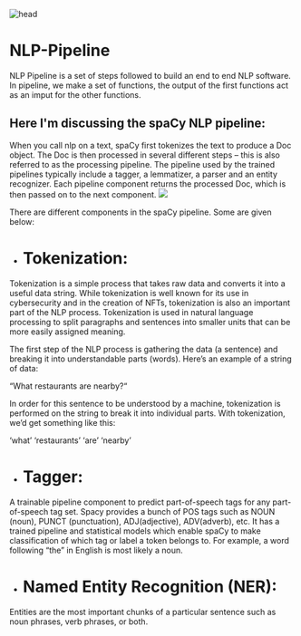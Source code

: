 ![head](https://nlpforhackers.io/wp-content/uploads/2018/03/spaCy.png)
# NLP-Pipeline
NLP Pipeline is a set of steps followed to build an end to end NLP software. In pipeline, we make a set of functions, the output of the first functions act as an imput for the other functions.

## Here I'm discussing the spaCy NLP pipeline:

When you call nlp on a text, spaCy first tokenizes the text to produce a Doc object. The Doc is then processed in several different steps – this is also referred to as the processing pipeline. The pipeline used by the trained pipelines typically include a tagger, a lemmatizer, a parser and an entity recognizer. Each pipeline component returns the processed Doc, which is then passed on to the next component.
<img src = "https://spacy.io/pipeline-fde48da9b43661abcdf62ab70a546d71.svg">

There are different components in the spaCy pipeline. Some are given below:
- # Tokenization:
Tokenization is a simple process that takes raw data and converts it into a useful data string. While tokenization is well known for its use in cybersecurity and in the creation of NFTs, tokenization is also an important part of the NLP process. Tokenization is used in natural language processing to split paragraphs and sentences into smaller units that can be more easily assigned meaning.   

The first step of the NLP process is gathering the data (a sentence) and breaking it into understandable parts (words). Here’s an example of a string of data:  

“What restaurants are nearby?“

In order for this sentence to be understood by a machine, tokenization is performed on the string to break it into individual parts. With tokenization, we’d get something like this:  

‘what’ ‘restaurants’ ‘are’ ‘nearby’  

- # Tagger:
 A trainable pipeline component to predict part-of-speech tags for any part-of-speech tag set.
Spacy provides a bunch of POS tags such as NOUN (noun), PUNCT (punctuation), ADJ(adjective), ADV(adverb), etc. It has a trained pipeline and statistical models which enable spaCy to make classification of which tag or label a token belongs to. For example, a word following “the” in English is most likely a noun.

- # Named Entity Recognition (NER):
Entities are the most important chunks of a particular sentence such as noun phrases, verb phrases, or both.
